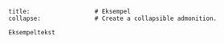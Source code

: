 ```ad-example # Admonition type. See below for a list of available types.
title:                  # Eksempel
collapse:               # Create a collapsible admonition.

Eksempeltekst

```